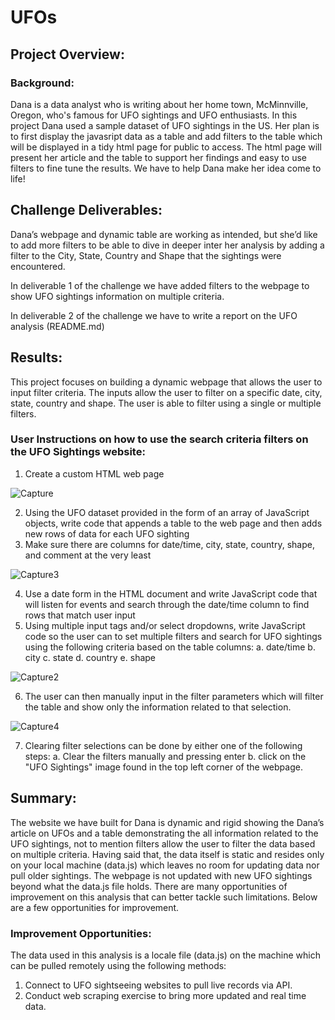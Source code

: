 # UFOs

## Project Overview:

### Background:
Dana is a data analyst who is writing about her home town, McMinnville, Oregon, who's famous for UFO sightings and UFO enthusiasts. In this project Dana used a sample dataset of UFO sightings in the US. Her plan is to first display the javasript data as a table and add filters to the table which will be displayed in a tidy html page for public to access. The html page will present her article and the table to support her findings and easy to use filters to fine tune the results. We have to help Dana make her idea come to life!

## Challenge Deliverables:
Dana’s webpage and dynamic table are working as intended, but she’d like to add more filters to be able to dive in deeper inter her analysis by adding a filter to the City, State, Country and Shape that the sightings were encountered. 

In deliverable 1 of the challenge we have added filters to the webpage to show UFO sightings information on multiple criteria.

In deliverable 2 of the challenge we have to write a report on the UFO analysis (README.md)

## Results:
This project focuses on building a dynamic webpage that allows the user to input filter criteria. The inputs allow the user to filter on a specific date, city, state, country and shape. The user is able to filter using a single or multiple filters.

### User Instructions on how to use the search criteria filters on the UFO Sightings website:

1.	Create a custom HTML web page

![Capture](https://user-images.githubusercontent.com/88908758/141645646-3ec9a8a3-d4ab-42cb-a048-538d764d8cfe.PNG)

2.	Using the UFO dataset provided in the form of an array of JavaScript objects, write code that appends a table to the web page and then adds new rows of data for each UFO sighting
3.	Make sure there are columns for date/time, city, state, country, shape, and comment at the very least

![Capture3](https://user-images.githubusercontent.com/88908758/141645595-06d24ebf-9e48-47fa-9a31-3343437fc6ab.PNG)


4.	Use a date form in the HTML document and write JavaScript code that will listen for events and search through the date/time column to find rows that match user input
5.	Using multiple input tags and/or select dropdowns, write JavaScript code so the user can to set multiple filters and search for UFO sightings using the following criteria based on the table columns:
  a.	date/time
  b.	city
  c.	state
  d.	country
  e.	shape
  
  ![Capture2](https://user-images.githubusercontent.com/88908758/141645553-ce23f19b-3d4f-4255-ba03-f89da0153182.PNG)
  
6.	The user can then manually input in the filter parameters which will filter the table and show only the information related to that selection.

![Capture4](https://user-images.githubusercontent.com/88908758/141645615-59f3f11b-9687-45ec-beb4-e8a35b99acac.PNG)

7.	Clearing filter selections can be done by either one of the following steps:
  a.  Clear the filters manually and pressing enter
  b.  click on the "UFO Sightings" image found in the top left corner of the webpage.

## Summary:

The website we have built for Dana is dynamic and rigid showing the Dana’s article on UFOs and a table demonstrating the all information related to the UFO sightings, not to mention filters allow the user to filter the data based on multiple criteria. Having said that, the data itself is static and resides only on your local machine (data.js) which leaves no room for updating data nor pull older sightings. The webpage is not updated with new UFO sightings beyond what the data.js file holds. 
There are many opportunities of improvement on this analysis that can better tackle such limitations. Below are a few opportunities for improvement.

### Improvement Opportunities: 

The data used in this analysis is a locale file (data.js) on the machine which can be pulled remotely using the following methods:
1.	Connect to UFO sightseeing websites to pull live records via API. 
2.	Conduct web scraping exercise to bring more updated and real time data.
